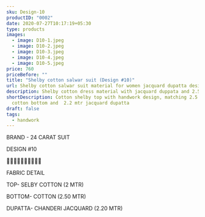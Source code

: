 ```yaml
---
sku: Design-10
productID: "0002"
date: 2020-07-27T10:17:19+05:30
type: products
images:
  - image: D10-1.jpeg
  - image: D10-2.jpeg
  - image: D10-3.jpeg
  - image: D10-4.jpeg
  - image: D10-5.jpeg
price: 760
priceBefore: ""
title: "Shelby cotton salwar suit (Design #10)"
url: Shelby cotton salwar suit material for women jacquard dupatta design10
description: Shelby cotton dress material with jacquard duppata and 2.5 mtr cotton bottom
shortDescription: Cotton shelby top with handwork design, matching 2.5 mtr
  cotton bottom and  2.2 mtr jacquard dupatta
draft: false
tags:
  - handwork
---
```

BRAND - 24 CARAT SUIT

DESIGN #10

🌷🌷🌷🌷🌷🌷🌷🌷🌷🌷

FABRIC DETAIL

TOP- SELBY COTTON (2 MTR)

BOTTOM- COTTON (2.50 MTR)

DUPATTA- CHANDERI JACQUARD (2.20 MTR)